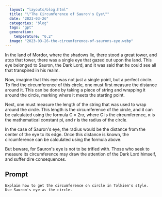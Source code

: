 ```yaml
---
  layout: "layouts/blog.html"
  title: "\"The Circumference of Sauron's Eye\""
  date: "2023-03-26"
  categories: "blog"
  tags: "gpt"
  generation: 
    temperature: "0.2"
  image: "2023-03-26-the-circumference-of-saurons-eye.webp"
---
```

In the land of Mordor, where the shadows lie, there stood a great tower, and atop that tower, there was a single eye that gazed out upon the land. This eye belonged to Sauron, the Dark Lord, and it was said that he could see all that transpired in his realm.

Now, imagine that this eye was not just a single point, but a perfect circle. To find the circumference of this circle, one must first measure the distance around it. This can be done by taking a piece of string and wrapping it around the circle, marking where it meets the starting point.

Next, one must measure the length of the string that was used to wrap around the circle. This length is the circumference of the circle, and it can be calculated using the formula C = 2πr, where C is the circumference, π is the mathematical constant pi, and r is the radius of the circle.

In the case of Sauron's eye, the radius would be the distance from the center of the eye to its edge. Once this distance is known, the circumference can be calculated using the formula above.

But beware, for Sauron's eye is not to be trifled with. Those who seek to measure its circumference may draw the attention of the Dark Lord himself, and suffer dire consequences.


## Prompt
```markdown
Explain how to get the circumference on circle in Tolkien's style. 
Use Sauron's eye as the circle.
```
